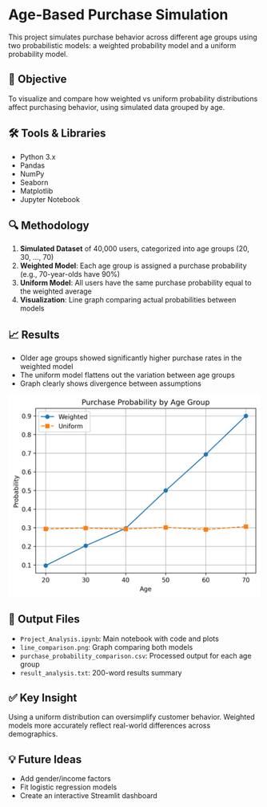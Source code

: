 # Age-Based Purchase Simulation

This project simulates purchase behavior across different age groups using two probabilistic models: a weighted probability model and a uniform probability model.

## 📌 Objective

To visualize and compare how weighted vs uniform probability distributions affect purchasing behavior, using simulated data grouped by age.

## 🛠️ Tools & Libraries

- Python 3.x
- Pandas
- NumPy
- Seaborn
- Matplotlib
- Jupyter Notebook

## 🔍 Methodology

1. **Simulated Dataset** of 40,000 users, categorized into age groups (20, 30, ..., 70)
2. **Weighted Model**: Each age group is assigned a purchase probability (e.g., 70-year-olds have 90%)
3. **Uniform Model**: All users have the same purchase probability equal to the weighted average
4. **Visualization**: Line graph comparing actual probabilities between models

## 📈 Results

- Older age groups showed significantly higher purchase rates in the weighted model
- The uniform model flattens out the variation between age groups
- Graph clearly shows divergence between assumptions

![Comparison Chart](Conditional_Probability_Graph.png)

## 📁 Output Files

- `Project_Analysis.ipynb`: Main notebook with code and plots
- `line_comparison.png`: Graph comparing both models
- `purchase_probability_comparison.csv`: Processed output for each age group
- `result_analysis.txt`: 200-word results summary

## ✅ Key Insight

Using a uniform distribution can oversimplify customer behavior. Weighted models more accurately reflect real-world differences across demographics.

## 💡 Future Ideas

- Add gender/income factors
- Fit logistic regression models
- Create an interactive Streamlit dashboard


